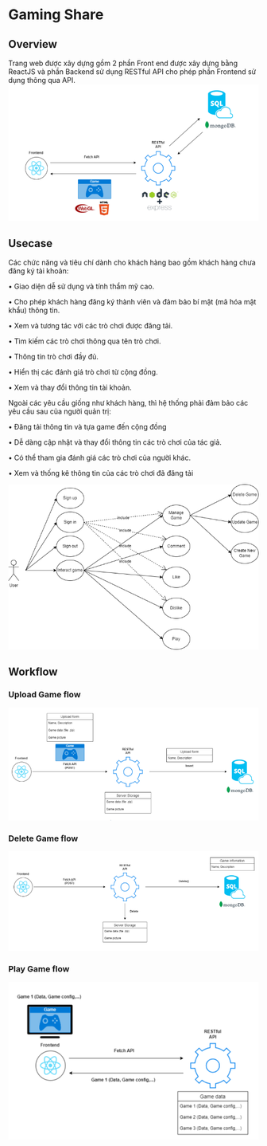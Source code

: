 # Gaming Share
## Overview
Trang web được xây dựng gồm 2 phần Front end được xây dựng bằng ReactJS và phần Backend sử dụng RESTful API cho phép phần Frontend sử dụng thông qua API.
![Alt Text](Components.png)
## Usecase
Các chức năng và tiêu chí dành cho khách hàng bao gồm khách hàng chưa đăng ký tài khoản:

• Giao diện dễ sử dụng và tính thẩm mỹ cao.

• Cho phép khách hàng đăng ký thành viên và đảm bảo bí mật (mã hóa mật khẩu) thông tin.

• Xem và tương tác với các trò chơi được đăng tải.

• Tìm kiếm các trò chơi thông qua tên trò chơi.

• Thông tin trò chơi đầy đủ.

• Hiển thị các đánh giá trò chơi từ cộng đồng.

• Xem và thay đổi thông tin tài khoản.

  Ngoài các yêu cầu giống như khách hàng, thì hệ thống phải đảm bảo các yêu cầu sau của người quản trị:

• Đăng tải thông tin và tựa game đến cộng đồng

• Dễ dàng cập nhật và thay đổi thông tin các trò chơi của tác giả.

• Có thể tham gia đánh giá các trò chơi của người khác.

• Xem và thống kê thông tin của các trò chơi đã đăng tải

![Alt Text](Usecase.png)
## Workflow
### Upload Game flow
![Alt Text](UploadGameFlow.png)
### Delete Game flow 
![Alt Text](DeleteGameFlow.png)
### Play Game flow
![Alt Text](PlayGameFLow.png)
